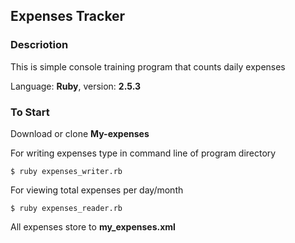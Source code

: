 ## Expenses Tracker

### Descriotion
This is simple console training program that counts daily expenses

Language: **Ruby**, version: **2.5.3**

### To Start
Download or clone **My-expenses**

For writing expenses type in command line of program directory
```
$ ruby expenses_writer.rb
```
For viewing total expenses per day/month
```
$ ruby expenses_reader.rb
```

All expenses store to **my_expenses.xml**

